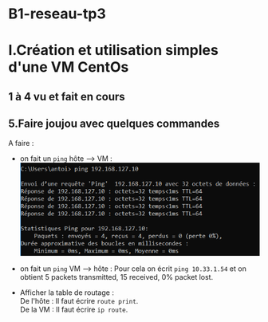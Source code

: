 # B1-reseau-tp3

# I.Création et utilisation simples d'une VM CentOs    

## 1 à 4 vu et fait en cours

## 5.Faire joujou avec quelques commandes
  
A faire :  
* on fait un `ping` hôte --> VM :  
![Blop](./Capture.png "Blap")

* on fait un `ping` VM --> hôte :
Pour cela on écrit `ping 10.33.1.54` et on obtient 5 packets transmitted, 15 received, 0% packet lost.

* Afficher la table de routage :  
De l'hôte : Il faut écrire `route print`.   
De la VM : Il faut écrire `ip route`.  


 
  